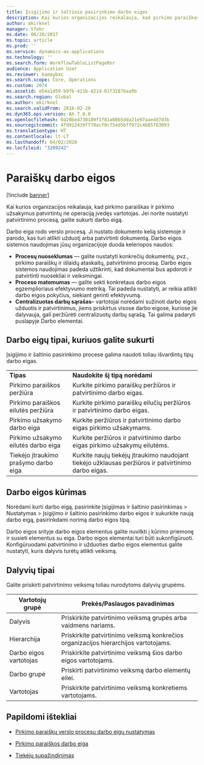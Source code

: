 ```yaml
---
title: Įsigijimo ir šaltinio pasirinkimo darbo eigos
description: Kai kurios organizacijos reikalauja, kad pirkimo paraiškas ir pirkimo užsakymus patvirtintų ne operaciją įvedęs vartotojas. Jei norite nustatyti patvirtinimo procesą, galite sukurti darbo eigą.
author: mkirknel
manager: tfehr
ms.date: 06/20/2017
ms.topic: article
ms.prod: ''
ms.service: dynamics-ax-applications
ms.technology: ''
ms.search.form: WorkflowTableListPageRnr
audience: Application User
ms.reviewer: kamaybac
ms.search.scope: Core, Operations
ms.custom: 2074
ms.assetid: e54a1d59-b9fb-421b-821d-01f32878aa9b
ms.search.region: Global
ms.author: mkirknel
ms.search.validFrom: 2016-02-28
ms.dyn365.ops.version: AX 7.0.0
ms.openlocfilehash: 0a20be4730189f1f81a08b5dda21e97aaedd7d3b
ms.sourcegitcommit: 4f9912439ff78acf0c754d5bff972c4b85763093
ms.translationtype: HT
ms.contentlocale: lt-LT
ms.lasthandoff: 04/02/2020
ms.locfileid: "3209242"
---
```

# <a name="procurement-and-sourcing-workflows"></a>Paraiškų darbo eigos

[!include [banner](../includes/banner.md)]

Kai kurios organizacijos reikalauja, kad pirkimo paraiškas ir pirkimo užsakymus patvirtintų ne operaciją įvedęs vartotojas. Jei norite nustatyti patvirtinimo procesą, galite sukurti darbo eigą.

Darbo eiga rodo verslo procesą. Ji nustato dokumento kelią sistemoje ir parodo, kas turi atlikti užduotį arba patvirtinti dokumentą. Darbo eigos sistemos naudojimas jūsų organizacijoje duoda keleriopos naudos:
-   **Procesų nuoseklumas** — galite nustatyti konkrečių dokumentų, pvz., pirkimo paraiškų ir išlaidų ataskaitų, patvirtinimo procesą. Darbo eigos sistemos naudojimas padeda užtikrinti, kad dokumentai bus apdoroti ir patvirtinti nuosekliai ir veiksmingai.
-   **Proceso matomumas** — galite sekti konkretaus darbo eigos egzemplioriaus efektyvumo metriką. Tai padeda nustatyti, ar reikia atlikti darbo eigos pokyčius, siekiant gerinti efektyvumą.
-   **Centralizuotas darbų sąrašas**– vartotojai norėdami sužinoti darbo eigos užduotis ir patvirtinimus, jiems priskirtus visose darbo eigose, kuriose jie dalyvauja, gali peržiūrėti centralizuotų darbų sąrašą. Tai galima padaryti puslapyje Darbo elementai.

## <a name="the-types-of-workflows-that-you-can-create"></a> Darbo eigų tipai, kuriuos galite sukurti
Įsigijimo ir šaltinio pasirinkimo procese galima naudoti toliau išvardintų tipų darbo eigas.

|                                  |                                                               |
|----------------------------------|---------------------------------------------------------------|
| **Tipas**                         | **Naudokite šį tipą norėdami**                                          |
| Pirkimo paraiškos peržiūra      | Kurkite pirkimo paraiškų peržiūros ir patvirtinimo darbo eigas.            |
| Pirkimo paraiškos eilutės peržiūra | Kurkite pirkimo paraiškų eilučių peržiūros ir patvirtinimo darbo eigas.       |
| Pirkimo užsakymo darbo eiga          | Kurkite peržiūros ir patvirtinimo darbo eigas pirkimo užsakymams.     |
| Pirkimo užsakymo eilutės darbo eiga     | Kurkite peržiūros ir patvirtinimo darbo eigas pirkimo užsakymų eilutėms. |
| Tiekėjo įtraukimo prašymo darbo eiga  | Kurkite naujų tiekėjų įtraukimo naudojant tiekėjo užklausas peržiūros ir patvirtinimo darbo eigas. |

## <a name="creating-a-workflow"></a>Darbo eigos kūrimas

Norėdami kurti darbo eigą, pasirinkite Įsigijimas ir šaltinio pasirinkimas &gt; Nustatymas &gt; Įsigijimo ir šaltinio pasirinkimo darbo eigos ir sukurkite naują darbo eigą, pasirinkdami norimą darbo eigos tipą.  

Darbo eigos srityje darbo eigos elementus galite nuvilkti į kūrimo priemonę ir susieti elementus su eiga. Darbo eigos elementai turi būti sukonfigūruoti. Konfigūruodami patvirtinimo ir užduoties darbo eigos elementus galite nustatyti, kuris dalyvis turėtų atlikti veiksmą.

## <a name="types-of-participants"></a>Dalyvių tipai

Galite priskirti patvirtinimo veiksmą toliau nurodytoms dalyvių grupėms.

| Vartotojų grupė    | Prekės/Paslaugos pavadinimas                                                               |
|---------------|---------------------------------------------------------------------------|
| Dalyvis   | Priskirkite patvirtinimo veiksmą grupės arba vaidmens nariams.                   |
| Hierarchija     | Priskirkite patvirtinimo veiksmą konkrečios organizacijos hierarchijos vartotojams. |
| Darbo eigos vartotojas | Priskirkite patvirtinimo veiksmą šios darbo eigos vartotojams.                       |
| Darbo grupė         | Priskirti patvirtinimo veiksmą darbo elementų eilei.                            |
| Vartotojas          | Priskirkite patvirtinimo veiksmą konkretiems vartotojams.                               |



## <a name="additional-resources"></a>Papildomi ištekliai

- [Pirkimo paraiškų verslo procesų darbo eigų nustatymas](https://mbs.microsoft.com/customersource/Global/AX/learning/documentation/white-papers/Defining_business_process_workflows_for_purchase_requisitions)

- [Pirkimo paraiškos darbo eiga](purchase-requisitions-workflow.md)

- [Tiekėjų supažindinimas](vendor-onboarding.md)

